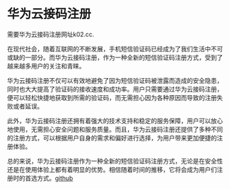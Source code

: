 # 华为云接码注册

需要华为云接码注册网址k02.cc.

在现代社会，随着互联网的不断发展，手机短信验证码已经成为了我们生活中不可或缺的一部分。而华为云接码注册，作为一种全新的短信验证码注册方式，受到了越来越多用户的关注和青睐。

华为云接码注册不仅可以有效地避免了因为短信验证码被泄露而造成的安全隐患，同时也大大提高了验证码的接收速度和成功率。用户只需要通过华为云接码注册，便可以轻松快捷地获取到所需的验证码，而无需担心因为各种原因而导致的注册失败或者延误。

此外，华为云接码注册还拥有着强大的技术支持和稳定的服务保障，用户可以放心地使用，无需担心安全问题和服务质量。而且，华为云接码注册还提供了多种不同的注册方式，可以根据用户自身的需求和偏好进行选择，为用户带来更加便捷的注册体验。

总的来说，华为云接码注册作为一种全新的短信验证码注册方式，无论是在安全性还是在使用体验上都有着明显的优势。相信随着时间的推移，它将会成为用户们注册时的首选方式。[github](https://github.com)
